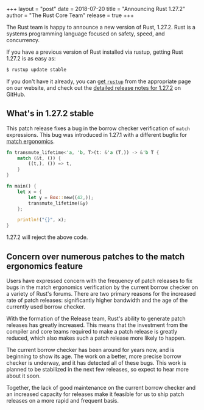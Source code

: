 +++
layout = "post"
date = 2018-07-20
title = "Announcing Rust 1.27.2"
author = "The Rust Core Team"
release = true
+++

The Rust team is happy to announce a new version of Rust, 1.27.2. Rust is a
systems programming language focused on safety, speed, and concurrency.

If you have a previous version of Rust installed via rustup, getting Rust
1.27.2 is as easy as:

```bash
$ rustup update stable
```

If you don't have it already, you can [get `rustup`][install] from the
appropriate page on our website, and check out the [detailed release notes for
1.27.2][notes] on GitHub.

[install]: https://www.rust-lang.org/install.html
[notes]: https://github.com/rust-lang/rust/blob/stable/RELEASES.md#version-1272-2018-07-20

## What's in 1.27.2 stable

This patch release fixes a bug in the borrow checker verification of `match` expressions. This bug
was introduced in 1.27.1 with a different bugfix for [match ergonomics].

```rust
fn transmute_lifetime<'a, 'b, T>(t: &'a (T,)) -> &'b T {
    match (&t, ()) {
        ((t,), ()) => t,
    }
}

fn main() {
    let x = {
        let y = Box::new((42,));
        transmute_lifetime(&y)
    };

    println!("{}", x);
}
```

1.27.2 will reject the above code.

## Concern over numerous patches to the match ergonomics feature

Users have expressed concern with the frequency of patch releases to fix bugs in the match
ergonomics verification by the current borrow checker on a variety of Rust's forums. There are two
primary reasons for the increased rate of patch releases: significantly higher bandwidth and the
age of the currently used borrow checker.

With the formation of the Release team, Rust's ability to generate patch releases has
greatly increased. This means that the investment from the compiler and core teams required to make
a patch release is greatly reduced, which also makes such a patch release more likely to happen.

The current borrow checker has been around for years now, and is beginning to show its age.  The
work on a better, more precise borrow checker is underway, and it has detected all of these bugs.
This work is planned to be stabilized in the next few releases, so expect to hear more about it
soon.

Together, the lack of good maintenance on the current borrow checker and an increased capacity for
releases make it feasible for us to ship patch releases on a more rapid and frequent basis.

[match ergonomics]: https://blog.rust-lang.org/2018/05/10/Rust-1.26.html#nicer-match-bindings
